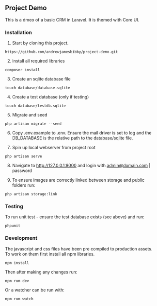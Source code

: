 ## Project Demo

This is a dmeo of a basic CRM in Laravel. It is themed with Core UI.

### Installation

1. Start by cloning this project.
````
https://github.com/andrewjamesbibby/project-demo.git
````

2. Install all required libraries
```
composer install
```

3. Create an sqlite database file
````
touch database/database.sqlite
````

4. Create a test database (only if testing)
```
touch database/testdb.sqlite
```

5. Migrate and seed
```
php artisan migrate --seed
```

6. Copy .env.example to .env. Ensure the mail driver is set to log and the DB_DATABASE is the relative path to the database/sqlite file.

7. Spin up local webserver from project root 
```
php artisan serve
```

8. Navigate to http://127.0.0.1:8000 and login with admin@domain.com | password

9. To ensure images are correctly linked between storage and public folders run:
```
php artisan storage:link
```

 ### Testing
To run unit test - ensure the test database exists (see above) and run:
````
phpunit
````
 
 ### Development
 
 The javascript and css files have been pre compiled to production assets. To work on them first install all npm libraries.
 
````
npm install
````

Then after making any changes run:

````
npm run dev
````
 
Or a watcher can be run with:
 
 ````
 npm run watch
 ````
 
